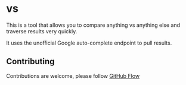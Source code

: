 # vs

This is a tool that allows you to compare anything vs anything else and traverse
results very quickly.

It uses the unofficial Google auto-complete endpoint to pull results.

## Contributing

Contributions are welcome, please follow [GitHub Flow](https://guides.github.com/introduction/flow/index.html)
